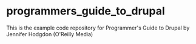 programmers_guide_to_drupal
===========================

This is the example code repository for Programmer's Guide to Drupal by Jennifer Hodgdon (O'Reilly Media)
